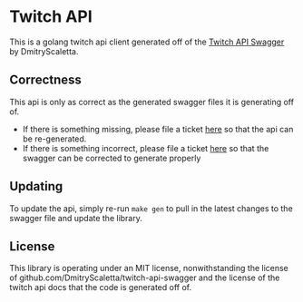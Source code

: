 # Twitch API

This is a golang twitch api client generated off of the [Twitch API Swagger](https://github.com/DmitryScaletta/twitch-api-swagger) by DmitryScaletta.

## Correctness

This api is only as correct as the generated swagger files it is generating off of.

- If there is something missing, please file a ticket [here](https://github.com/streemtech/twitchApi/issues/new) so that the api can be re-generated.
- If there is something incorrect, please file a ticket [here](https://github.com/DmitryScaletta/twitch-api-swagger/issues/new) so that the swagger can be corrected to generate properly

## Updating

To update the api, simply re-run `make gen` to pull in the latest changes to the swagger file and update the library.

## License

This library is operating under an MIT license, nonwithstanding the license of github.com/DmitryScaletta/twitch-api-swagger and the license of the twitch api docs that the code is generated off of.

